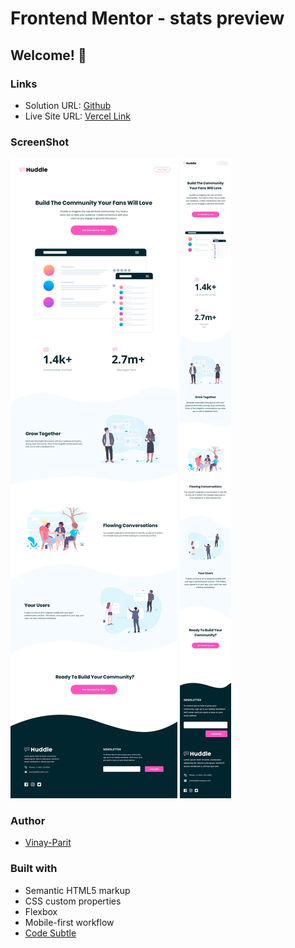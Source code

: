 # Frontend Mentor - stats preview
## Welcome! 👋

### Links

- Solution URL: [Github](https://github.com/vinay-parit/Huddle-landing-page)
- Live Site URL: [Vercel Link](https://huddle-landing-page-three-ruby.vercel.app/)

### ScreenShot

![Desktop](./design/desktop-design.jpg)
![Mobile](./design/mobile-design.jpg)

### Author

- [Vinay-Parit](https://www.linkedin.com/in/vinay-parit/)


### Built with

- Semantic HTML5 markup
- CSS custom properties
- Flexbox
- Mobile-first workflow
- [Code Subtle](https://www.linkedin.com/company/code-subtle/)
